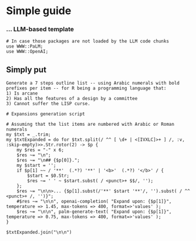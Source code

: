 # Simple guide 

### ... LLM-based template

```perl6, results=hide, echo=FALSE
# In case those packages are not loaded by the LLM code chunks 
use WWW::PaLM;
use WWW::OpenAI;
```


## Simply put

```palm, format=values, temperature=0.75, max-tokens=800, results=asis, output-prompt=NONE, echo=FALSE
Generate a 7 steps outline list -- using Arabic numerals with bold prefixes per item -- for R being a programming language that:
1) Is arcane
2) Has all the features of a design by a committee 
3) Cannot suffer the LISP curse.
```

```perl6, results=asis, output-prompt=NONE, echo=FALSE
# Expansions generation script

# Assuming that the list items are numbered with Arabic or Roman numerals
my $txt = _.trim;
my $txtExpanded = do for $txt.split(/ ^^ [ \d+ | <[IVXLC]>+ ] /, :v, :skip-empty)>>.Str.rotor(2) -> $p {
    my $res = "-" x 6; 
    $res ~= "\n"; 
    $res ~= "\n## {$p[0]}.";
    my $start = '';
    if $p[1] ~~ / '**'  (.*?) '**' | '<b>'  (.*?) '</b>' / {
        $start = $0.Str;
        $res ~= ' ' ~ $start.subst( / <punct>+ $$/, '');
    };
    $res ~= "\n\n>... {$p[1].subst(/'**' $start '**'/, '').subst( / ^^ <punct>+ /, '')}"; 
    #$res ~= "\n\n", openai-completion( "Expand upon: {$p[1]}", temperature => 1.45, max-tokens => 400, format=>'values' );
    $res ~= "\n\n", palm-generate-text( "Expand upon: {$p[1]}", temperature => 0.75, max-tokens => 400, format=>'values' );
}

$txtExpanded.join("\n\n") 
```
